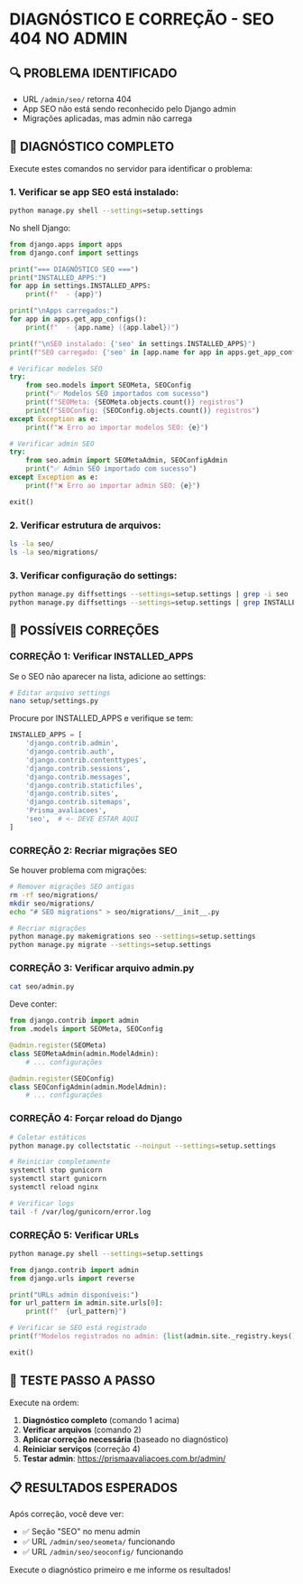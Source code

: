 # DIAGNÓSTICO E CORREÇÃO - SEO 404 NO ADMIN

## 🔍 PROBLEMA IDENTIFICADO
- URL `/admin/seo/` retorna 404
- App SEO não está sendo reconhecido pelo Django admin
- Migrações aplicadas, mas admin não carrega

## 🧪 DIAGNÓSTICO COMPLETO

Execute estes comandos no servidor para identificar o problema:

### 1. Verificar se app SEO está instalado:
```bash
python manage.py shell --settings=setup.settings
```

No shell Django:
```python
from django.apps import apps
from django.conf import settings

print("=== DIAGNÓSTICO SEO ===")
print("INSTALLED_APPS:")
for app in settings.INSTALLED_APPS:
    print(f"  - {app}")

print("\nApps carregados:")
for app in apps.get_app_configs():
    print(f"  - {app.name} ({app.label})")

print(f"\nSEO instalado: {'seo' in settings.INSTALLED_APPS}")
print(f"SEO carregado: {'seo' in [app.name for app in apps.get_app_configs()]}")

# Verificar modelos SEO
try:
    from seo.models import SEOMeta, SEOConfig
    print("✅ Modelos SEO importados com sucesso")
    print(f"SEOMeta: {SEOMeta.objects.count()} registros")
    print(f"SEOConfig: {SEOConfig.objects.count()} registros")
except Exception as e:
    print(f"❌ Erro ao importar modelos SEO: {e}")

# Verificar admin SEO
try:
    from seo.admin import SEOMetaAdmin, SEOConfigAdmin
    print("✅ Admin SEO importado com sucesso")
except Exception as e:
    print(f"❌ Erro ao importar admin SEO: {e}")

exit()
```

### 2. Verificar estrutura de arquivos:
```bash
ls -la seo/
ls -la seo/migrations/
```

### 3. Verificar configuração do settings:
```bash
python manage.py diffsettings --settings=setup.settings | grep -i seo
python manage.py diffsettings --settings=setup.settings | grep INSTALLED_APPS
```

## 🔧 POSSÍVEIS CORREÇÕES

### CORREÇÃO 1: Verificar INSTALLED_APPS
Se o SEO não aparecer na lista, adicione ao settings:

```bash
# Editar arquivo settings
nano setup/settings.py
```

Procure por INSTALLED_APPS e verifique se tem:
```python
INSTALLED_APPS = [
    'django.contrib.admin',
    'django.contrib.auth',
    'django.contrib.contenttypes',
    'django.contrib.sessions',
    'django.contrib.messages',
    'django.contrib.staticfiles',
    'django.contrib.sites',
    'django.contrib.sitemaps',
    'Prisma_avaliacoes',
    'seo',  # <- DEVE ESTAR AQUI
]
```

### CORREÇÃO 2: Recriar migrações SEO
Se houver problema com migrações:

```bash
# Remover migrações SEO antigas
rm -rf seo/migrations/
mkdir seo/migrations/
echo "# SEO migrations" > seo/migrations/__init__.py

# Recriar migrações
python manage.py makemigrations seo --settings=setup.settings
python manage.py migrate --settings=setup.settings
```

### CORREÇÃO 3: Verificar arquivo admin.py
```bash
cat seo/admin.py
```

Deve conter:
```python
from django.contrib import admin
from .models import SEOMeta, SEOConfig

@admin.register(SEOMeta)
class SEOMetaAdmin(admin.ModelAdmin):
    # ... configurações

@admin.register(SEOConfig)
class SEOConfigAdmin(admin.ModelAdmin):
    # ... configurações
```

### CORREÇÃO 4: Forçar reload do Django
```bash
# Coletar estáticos
python manage.py collectstatic --noinput --settings=setup.settings

# Reiniciar completamente
systemctl stop gunicorn
systemctl start gunicorn
systemctl reload nginx

# Verificar logs
tail -f /var/log/gunicorn/error.log
```

### CORREÇÃO 5: Verificar URLs
```bash
python manage.py shell --settings=setup.settings
```

```python
from django.contrib import admin
from django.urls import reverse

print("URLs admin disponíveis:")
for url_pattern in admin.site.urls[0]:
    print(f"  {url_pattern}")

# Verificar se SEO está registrado
print(f"Modelos registrados no admin: {list(admin.site._registry.keys())}")

exit()
```

## 🎯 TESTE PASSO A PASSO

Execute na ordem:

1. **Diagnóstico completo** (comando 1 acima)
2. **Verificar arquivos** (comando 2)
3. **Aplicar correção necessária** (baseado no diagnóstico)
4. **Reiniciar serviços** (correção 4)
5. **Testar admin**: https://prismaavaliacoes.com.br/admin/

## 📋 RESULTADOS ESPERADOS

Após correção, você deve ver:
- ✅ Seção "SEO" no menu admin
- ✅ URL `/admin/seo/seometa/` funcionando
- ✅ URL `/admin/seo/seoconfig/` funcionando

Execute o diagnóstico primeiro e me informe os resultados!
